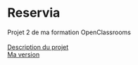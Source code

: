 # Reservia #

Projet 2 de ma formation OpenClassrooms </br> </br>
[Description du projet](https://s3.eu-west-1.amazonaws.com/course.oc-static.com/projects/Front-End+V2/P2+HTML+%26+CSS/Dev+Web+P2+scenario+29+Sept+2021.pdf) </br>
[Ma version](https://2bid.github.io/AxelSalenbier_2_07032021/)
